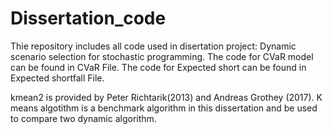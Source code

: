 # Dissertation_code
Thie repository includes all code used in disertation project: Dynamic scenario selection for stochastic programming.
The code for CVaR model can be found in CVaR File.
The code for Expected short can be found in Expected shortfall File.

kmean2 is provided by Peter Richtarik(2013) and Andreas Grothey (2017).
K means algotithm is a benchmark algorithm in this dissertation and be used to compare two dynamic algorithm.
